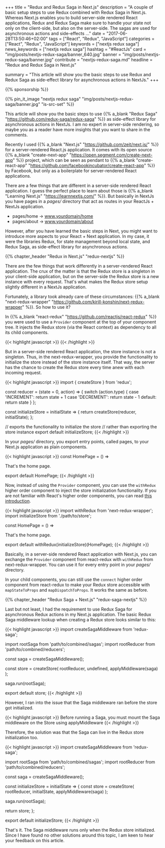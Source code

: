+++
title = "Redux and Redux Saga in Next.js"
description = "A couple of basic setup steps to use Redux combined with Redux Saga in Next.js. Whereas Next.js enables you to build server-side rendered React applications, Redux and Redux Saga make sure to handle your state not only on the client-side, but also on the server-side. The sagas are used for asynchronous actions and side-effects ..."
date = "2017-06-28T13:50:46+02:00"
tags = ["React", "Redux", "JavaScript"]
categories = ["React", "Redux", "JavaScript"]
keywords = ["nextjs redux saga"]
news_keywords = ["nextjs redux saga"]
hashtag = "#ReactJs"
card = "img/posts/nextjs-redux-saga/banner_640.jpg"
banner = "img/posts/nextjs-redux-saga/banner.jpg"
contribute = "nextjs-redux-saga.md"
headline = "Redux and Redux Saga in Next.js"

summary = "This article will show you the basic steps to use Redux and Redux Saga as side-effect library for asynchronous actions in NextJs."
+++

{{% sponsorship %}}

{{% pin_it_image "nextjs redux saga" "img/posts/nextjs-redux-saga/banner.jpg" "is-src-set" %}}

This article will show you the basic steps to use {{% a_blank "Redux Saga" "https://github.com/redux-saga/redux-saga" %}} as side-effect library for asynchronous actions in NextJs. I am no expert in server-side rendering, so maybe you as a reader have more insights that you want to share in the comments.

Recently I used {{% a_blank "Next.js" "https://github.com/zeit/next.js/" %}} for a server-rendered React.js application. It comes with its open source {{% a_blank "create-next-app" "https://open.segment.com/create-next-app" %}} project, which can be seen as pendant to {{% a_blank "create-react-app" "https://github.com/facebookincubator/create-react-app" %}} by Facebook, but only as a boilerplate for server-rendered React applications.

There are a few things that are different in a server-side rendered React application. I guess the perfect place to learn about those is {{% a_blank "Learning Next.js" "https://learnnextjs.com/" %}}. But basically in NextJs you have pages in a *pages/* directory that act as routes in your ReactJs + NextJs application.

* pages/home -> www.yourdomain/home
* pages/about -> www.yourdomain/about

However, after you have learned the basic steps in Next, you might want to introduce more aspects to your React + Next application. In my case, it were the libraries Redux, for state management beyond local state, and Redux Saga, as side-effect library for asynchronous actions.

{{% chapter_header "Redux in Next.js" "redux-nextjs" %}}

There are the few things that work differently in a server-rendered React application. The crux of the matter is that the Redux store is a singleton in your client-side application, but on the server-side the Redux store is a new instance with every request. That's what makes the Redux store setup slightly different in a NextJs application.

Fortunately, a library took already care of these circumstances: {{% a_blank "next-redux-wrapper" "https://github.com/kirill-konshin/next-redux-wrapper" %}}. So how to use it?

In {{% a_blank "react-redux" "https://github.com/reactjs/react-redux" %}} you were used to use a `Provider` component at the top of your component tree. It injects the Redux store (via the React context) as dependency to all its child components.

{{< highlight javascript >}}
<Provider store={store}>
  <MyRootComponent />
</Provider>
{{< /highlight >}}

But in a server-side rendered React application, the store instance is not a singleton. Thus, in the next-redux-wrapper, you provide the functionality to initialize the store instead of the store instance itself. That way, the server has the chance to create the Redux store every time anew with each incoming request.

{{< highlight javascript >}}
import { createStore } from 'redux';

const reducer = (state = 0, action) => {
  switch (action.type) {
    case 'INCREMENT':
      return state + 1
    case 'DECREMENT':
      return state - 1
    default:
      return state
  }
};

const initializeStore = initialState => {
  return createStore(reducer, initialState);
};

// exports the functionality to initialize the store
// rather than exporting the store instance
export default initializeStore;
{{< /highlight >}}

In your *pages/* directory, you export entry points, called pages, to your Next.js application as plain components.

{{< highlight javascript >}}
const HomePage = () =>
  <div>
    That's the home page.
  </div>

export default HomePage;
{{< /highlight >}}

Now, instead of using the `Provider` component, you can use the `withRedux` higher order component to inject the store initialization functionality. If you are not familiar with React's higher order components, you can read [this introduction](https://www.robinwieruch.de/gentle-introduction-higher-order-components/).

{{< highlight javascript >}}
import withRedux from 'next-redux-wrapper';
import initializeStore from './path/to/store';

const HomePage = () =>
  <div>
    That's the home page.
  </div>

export default withRedux(initializeStore)(HomePage);
{{< /highlight >}}

Basically, in a server-side rendered React application with Next.js, you can exchange the `Provider` component from react-redux with `withRedux` from next-redux-wrapper. You can use it for every entry point in your *pages/* directory.

In your child components, you can still use the `connect` higher order component from react-redux to make your Redux store accessible with `mapStateToProps` and `mapDispatchToProps`. It works the same as before.

{{% chapter_header "Redux Saga + Next.js" "redux-saga-nextjs" %}}

Last but not least, I had the requirement to use Redux Saga for asynchronous Redux actions in my Next.js application. The basic Redux Saga middleware lookup when creating a Redux store looks similar to this:

{{< highlight javascript >}}
import createSagaMiddleware from 'redux-saga';

import rootSaga from 'path/to/combined/sagas';
import rootReducer from 'path/to/combined/reducers';

const saga = createSagaMiddleware();

const store = createStore(
  rootReducer,
  undefined,
  applyMiddleware(saga)
);

saga.run(rootSaga);

export default store;
{{< /highlight >}}

However, I ran into the issue that the Saga middleware ran before the store got initialized.

{{< highlight javascript >}}
Before running a Saga, you must mount the Saga middleware on the Store using applyMiddleware
{{< /highlight >}}

Therefore, the solution was that the Saga can live in the Redux store initialization too.

{{< highlight javascript >}}
import createSagaMiddleware from 'redux-saga';

import rootSaga from 'path/to/combined/sagas';
import rootReducer from 'path/to/combined/reducers';

const saga = createSagaMiddleware();

const initializeStore = initialState => {
  const store = createStore(
    rootReducer,
    initialState,
    applyMiddleware(saga)
  );

  saga.run(rootSaga);

  return store;
};

export default initializeStore;
{{< /highlight >}}

That's it. The Saga middleware runs only when the Redux store initialized. Since I have found no other solutions around this topic, I am keen to hear your feedback on this article.